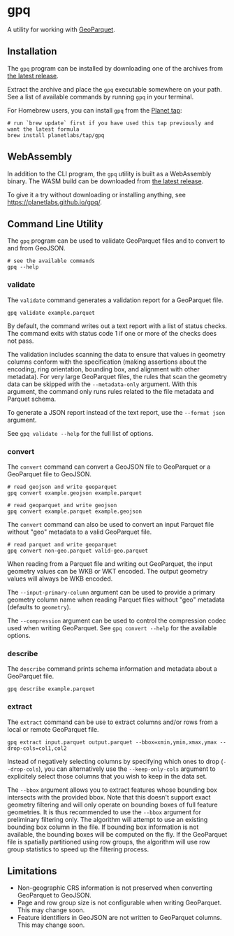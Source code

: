 # gpq

A utility for working with [GeoParquet](https://github.com/opengeospatial/geoparquet).

## Installation

The `gpq` program can be installed by downloading one of the archives from [the latest release](https://github.com/planetlabs/gpq/releases).

Extract the archive and place the `gpq` executable somewhere on your path.  See a list of available commands by running `gpq` in your terminal.

For Homebrew users, you can install `gpq` from the [Planet tap](https://github.com/planetlabs/homebrew-tap):

```shell
# run `brew update` first if you have used this tap previously and want the latest formula
brew install planetlabs/tap/gpq
```

## WebAssembly

In addition to the CLI program, the `gpq` utility is built as a WebAssembly binary.  The WASM build can be downloaded from [the latest release](https://github.com/planetlabs/gpq/releases).

To give it a try without downloading or installing anything, see https://planetlabs.github.io/gpq/.

## Command Line Utility

The `gpq` program can be used to validate GeoParquet files and to convert to and from GeoJSON.

```shell
# see the available commands
gpq --help
```

### validate

The `validate` command generates a validation report for a GeoParquet file.

```shell
gpq validate example.parquet
```

By default, the command writes out a text report with a list of status checks.  The command exits with status code 1 if one or more of the checks does not pass.

The validation includes scanning the data to ensure that values in geometry columns conform with the specification (making assertions about the encoding, ring orientation, bounding box, and alignment with other metadata).  For very large GeoParquet files, the rules that scan the geometry data can be skipped with the `--metadata-only` argument.  With this argument, the command only runs rules related to the file metadata and Parquet schema.

To generate a JSON report instead of the text report, use the `--format json` argument.

See `gpq validate --help` for the full list of options.

### convert

The `convert` command can convert a GeoJSON file to GeoParquet or a GeoParquet file to GeoJSON.

```shell
# read geojson and write geoparquet
gpq convert example.geojson example.parquet
```

```shell
# read geoparquet and write geojson
gpq convert example.parquet example.geojson
```

The `convert` command can also be used to convert an input Parquet file without "geo" metadata to a valid GeoParquet file.

```shell
# read parquet and write geoparquet
gpq convert non-geo.parquet valid-geo.parquet
```

When reading from a Parquet file and writing out GeoParquet, the input geometry values can be WKB or WKT encoded.  The output geometry values will always be WKB encoded.

The `--input-primary-column` argument can be used to provide a primary geometry column name when reading Parquet files without "geo" metadata (defaults to `geometry`).

The `--compression` argument can be used to control the compression codec used when writing GeoParquet.  See `gpq convert --help` for the available options.


### describe

The `describe` command prints schema information and metadata about a GeoParquet file.

```shell
gpq describe example.parquet
```

### extract

The `extract` command can be use to extract columns and/or rows from a local or remote GeoParquet file.

```
gpq extract input.parquet output.parquet --bbox=xmin,ymin,xmax,ymax --drop-cols=col1,col2
```

Instead of negatively selecting columns by specifying which ones to drop (`--drop-cols`), you can alternatively use the `--keep-only-cols` argument to explicitely select those columns that you wish to keep in the data set.

The `--bbox` argument allows you to extract features whose bounding box intersects with the provided bbox. Note that this doesn't support exact geometry filtering and will only operate on bounding boxes of full feature geometries. It is thus recommended to use the `--bbox` argument for preliminary filtering only. The algorithm will attempt to use an existing bounding box column in the file. If bounding box information is not available, the bounding boxes will be computed on the fly. If the GeoParquet file is spatially partitioned using row groups, the algorithm will use row group statistics to speed up the filtering process.

## Limitations

 * Non-geographic CRS information is not preserved when converting GeoParquet to GeoJSON.
 * Page and row group size is not configurable when writing GeoParquet.  This may change soon.
 * Feature identifiers in GeoJSON are not written to GeoParquet columns.  This may change soon.

